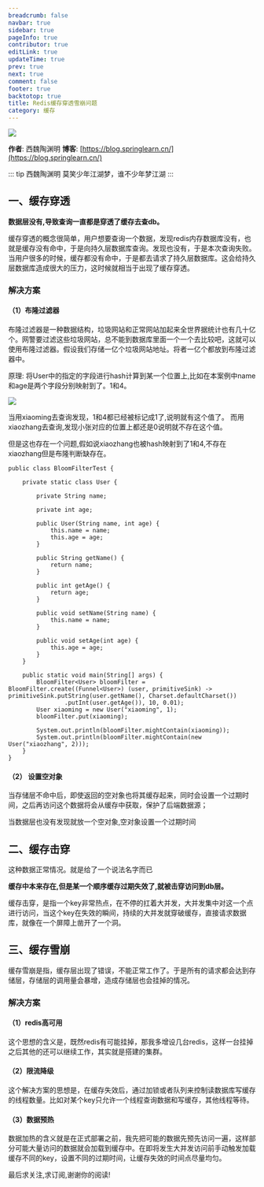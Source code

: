 ```yaml
---
breadcrumb: false
navbar: true
sidebar: true
pageInfo: true
contributor: true
editLink: true
updateTime: true
prev: true
next: true
comment: false
footer: true
backtotop: true
title: Redis缓存穿透雪崩问题
category: 缓存
---
```


![](https://img.springlearn.cn/learn_c87a079fcea0d7893b03d4d57478bca7.png)

**作者**: 西魏陶渊明
**博客**: [https://blog.springlearn.cn/](https://blog.springlearn.cn/)

::: tip 西魏陶渊明
莫笑少年江湖梦，谁不少年梦江湖
:::


## 一、缓存穿透

**数据层没有,导致查询一直都是穿透了缓存去查db。**

缓存穿透的概念很简单，用户想要查询一个数据，发现redis内存数据库没有，也就是缓存没有命中，于是向持久层数据库查询。发现也没有，于是本次查询失败。当用户很多的时候，缓存都没有命中，于是都去请求了持久层数据库。这会给持久层数据库造成很大的压力，这时候就相当于出现了缓存穿透。



### 解决方案

#### （1）布隆过滤器

布隆过滤器是一种数据结构，垃圾网站和正常网站加起来全世界据统计也有几十亿个。网警要过滤这些垃圾网站，总不能到数据库里面一个一个去比较吧，这就可以使用布隆过滤器。假设我们存储一亿个垃圾网站地址。将者一亿个都放到布隆过滤器中。

原理: 将User中的指定的字段进行hash计算到某一个位置上,比如在本案例中name和age是两个字段分别映射到了。1和4。

![](https://img.springlearn.cn/blog/learn_1596446105000.png)

当用xiaoming去查询发现，1和4都已经被标记成1了,说明就有这个值了。
而用xiaozhang去查询,发现小张对应的位置上都还是0说明就不存在这个值。

但是这也存在一个问题,假如说xiaozhang也被hash映射到了1和4,不存在xiaozhang但是布隆判断缺存在。


```
public class BloomFilterTest {

    private static class User {

        private String name;

        private int age;

        public User(String name, int age) {
            this.name = name;
            this.age = age;
        }

        public String getName() {
            return name;
        }

        public int getAge() {
            return age;
        }

        public void setName(String name) {
            this.name = name;
        }

        public void setAge(int age) {
            this.age = age;
        }
    }

    public static void main(String[] args) {
        BloomFilter<User> bloomFilter = BloomFilter.create((Funnel<User>) (user, primitiveSink) -> primitiveSink.putString(user.getName(), Charset.defaultCharset())
                .putInt(user.getAge()), 10, 0.01);
        User xiaoming = new User("xiaoming", 1);
        bloomFilter.put(xiaoming);

        System.out.println(bloomFilter.mightContain(xiaoming));
        System.out.println(bloomFilter.mightContain(new User("xiaozhang", 2)));
    }
}
```

#### （2） 设置空对象

当存储层不命中后，即使返回的空对象也将其缓存起来，同时会设置一个过期时间，之后再访问这个数据将会从缓存中获取，保护了后端数据源；

当数据层也没有发现就放一个空对象,空对象设置一个过期时间

## 二、缓存击穿

这种数据正常情况。就是给了一个说法名字而已

**缓存中本来存在,但是某一个顺序缓存过期失效了,就被击穿访问到db层。**

缓存击穿，是指一个key非常热点，在不停的扛着大并发，大并发集中对这一个点进行访问，当这个key在失效的瞬间，持续的大并发就穿破缓存，直接请求数据库，就像在一个屏障上凿开了一个洞。



## 三、缓存雪崩


缓存雪崩是指，缓存层出现了错误，不能正常工作了。于是所有的请求都会达到存储层，存储层的调用量会暴增，造成存储层也会挂掉的情况。

### 解决方案

#### （1）redis高可用

这个思想的含义是，既然redis有可能挂掉，那我多增设几台redis，这样一台挂掉之后其他的还可以继续工作，其实就是搭建的集群。

#### （2）限流降级

这个解决方案的思想是，在缓存失效后，通过加锁或者队列来控制读数据库写缓存的线程数量。比如对某个key只允许一个线程查询数据和写缓存，其他线程等待。

#### （3）数据预热

数据加热的含义就是在正式部署之前，我先把可能的数据先预先访问一遍，这样部分可能大量访问的数据就会加载到缓存中。在即将发生大并发访问前手动触发加载缓存不同的key，设置不同的过期时间，让缓存失效的时间点尽量均匀。


最后求关注,求订阅,谢谢你的阅读!


